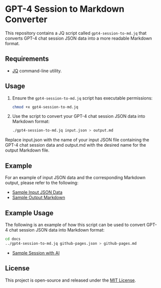 # GPT-4 Session to Markdown Converter

This repository contains a JQ script called `gpt4-session-to-md.jq` that converts GPT-4 chat session JSON data into a more readable Markdown format.

## Requirements

- [JQ](https://stedolan.github.io/jq/) command-line utility.

## Usage

1. Ensure the `gpt4-session-to-md.jq` script has executable permissions:
    ```bash
    chmod +x gpt4-session-to-md.jq
    ```
2. Use the script to convert your GPT-4 chat session JSON data into Markdown format:

    ```bash
    ./gpt4-session-to-md.jq input.json > output.md
    ```

Replace input.json with the name of your input JSON file containing the GPT-4 chat session data and output.md with the desired name for the output Markdown file.

## Example
For an example of input JSON data and the corresponding Markdown output, please refer to the following:

- [Sample Input JSON Data](sample-input.json)
- [Sample Output Markdown](sample-output.md)

## Example Usage
The following is an example of how this script can be used to convert GPT-4 chat session JSON data into Markdown format:

```bash
cd docs
../gpt4-session-to-md.jq github-pages.json > github-pages.md
```

- [Sample Session with AI](github-pages.md)

## License
This project is open-source and released under the [MIT License](LICENSE).
